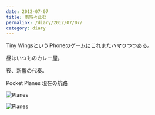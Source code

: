 ```yaml
---
date: 2012-07-07
title: 雨時々止む
permalink: /diary/2012/07/07/
category: diary
---
```


Tiny WingsというiPhoneのゲームにこれまたハマりつつある。

昼はいつものカレー屋。

夜、新響の代奏。

Pocket Planes 現在の航路

![Planes](https://pbs.twimg.com/media/AxNTOmPCIAA7Urp.jpg "Planes")

![Planes](https://pbs.twimg.com/media/AxNTGWBCEAAySGj.jpg "Planes")